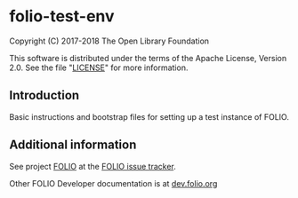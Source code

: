 # folio-test-env

Copyright (C) 2017-2018 The Open Library Foundation

This software is distributed under the terms of the Apache License,
Version 2.0. See the file "[LICENSE](LICENSE)" for more information.

## Introduction

Basic instructions and bootstrap files for setting up a test instance of FOLIO.

## Additional information

See project [FOLIO](https://issues.folio.org/browse/FOLIO)
at the [FOLIO issue tracker](https://dev.folio.org/guidelines/issue-tracker/).

Other FOLIO Developer documentation is at [dev.folio.org](https://dev.folio.org/)
